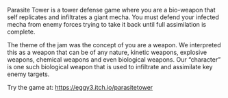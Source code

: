 Parasite Tower is a tower defense game where you are a bio-weapon that self replicates and infiltrates a giant mecha. 
You must defend your infected mecha from enemy forces trying to take it back until full assimilation is complete.

The theme of the jam was the concept of you are a weapon. We interpreted this as a weapon that can be of any nature, kinetic weapons, explosive weapons, chemical weapons and even biological weapons. 
Our “character” is one such biological weapon that is used to infiltrate and assimilate key enemy targets.

Try the game at: https://eggy3.itch.io/parasitetower
